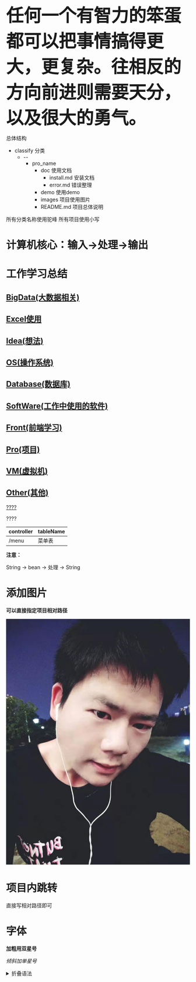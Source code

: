 <!--
 * @Author: wjn
 * @Date: 2020-01-31 10:00:10
 * @LastEditors: wjn
 * @LastEditTime: 2020-09-06 07:00:56
 -->

<font size=8>**任何一个有智力的笨蛋都可以把事情搞得更大，更复杂。往相反的方向前进则需要天分，以及很大的勇气。**</font>

总体结构
* classify 分类
    * --
        * pro_name
            * doc 使用文档
                * install.md 安装文档
                * error.md 错误整理
            * demo 使用demo
            * images 项目使用图片
            * README.md 项目总体说明

所有分类名称使用驼峰
所有项目使用小写


# 计算机核心：输入->处理->输出

# 工作学习总结

## [BigData(大数据相关)](BigData/README.md)
## [Excel使用](EXECL/README.md)
## [Idea(想法)](Idea/README.md)
## [OS(操作系统)](OS/README.md)
## [Database(数据库)](Database/README.md)
## [SoftWare(工作中使用的软件)](SoftWare/README.md)
## [Front(前端学习)](Front/README.md)
## [Pro(项目)](Pro/README.md)
## [VM(虚拟机)](VM/README.md)
## [Other(其他)](Other/README.md)

[????](#1)

<span id="1"> ????</span>

controller| tableName
-|-
/menu| 菜单表

__注意：__ 


String -> bean -> 处理 -> String 


# 添加图片

**可以直接指定项目相对路径**

![我的图片](/Images/Me.jpg)



# 项目内跳转

直接写相对路径即可

# 字体

**加粗用双星号**

*倾斜加单星号*

<details>
<summary>折叠语法</summary>

<details>



